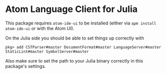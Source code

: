 # Atom Language Client for Julia

This package requires `atom-ide-ui` to be installed (either via `apm install atom-ide-ui`
or with the Atom UI).

On the Julia side you should be able to set things up correctly with
```
pkg> add CSTParser#master DocumentFormat#master LanguageServer#master StaticLint#master SymbolServer#master
```

Also make sure to set the path to your Julia binary correctly in this package's settings.
